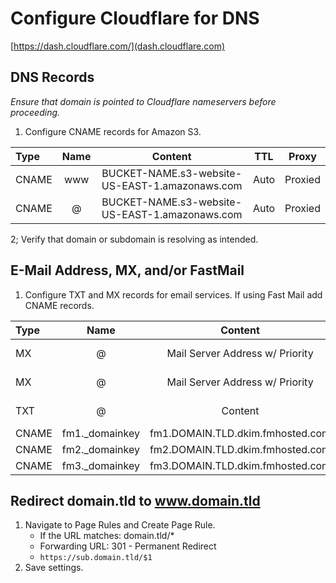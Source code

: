 # Configure Cloudflare for DNS

[https://dash.cloudflare.com/](dash.cloudflare.com)

## DNS Records

*Ensure that domain is pointed to Cloudflare nameservers before proceeding.*

1. Configure CNAME records for Amazon S3.

| Type        | Name        | Content       |  TTL  |  Proxy  |
| :---        | :----:      | :---:         | :---: |  :---:  |
| CNAME      | www       | BUCKET-NAME.s3-website-US-EAST-1.amazonaws.com   |    Auto   |    Proxied     |
| CNAME      | @       | BUCKET-NAME.s3-website-US-EAST-1.amazonaws.com   |    Auto   |    Proxied     |

2; Verify that domain or subdomain is resolving as intended.

## E-Mail Address, MX, and/or FastMail

1. Configure TXT and MX records for email services. If using Fast Mail add CNAME records.

| Type        | Name        | Content       |  TTL  |  Proxy  |
| :---        | :----:      | :---:         | :---: |  :---:  |
| MX      | @       |  Mail Server Address w/ Priority  |    Auto   |    DNS only     |
| MX      | @       |  Mail Server Address w/ Priority  |    Auto   |    DNS only     |
| TXT      | @       |  Content  |    Auto   |    DNS only     |
| CNAME      | fm1._domainkey      |  fm1.DOMAIN.TLD.dkim.fmhosted.com  |    Auto   |    Proxied     |
| CNAME      | fm2._domainkey      |  fm2.DOMAIN.TLD.dkim.fmhosted.com  |    Auto   |    Proxied     |
| CNAME      | fm3._domainkey      |  fm3.DOMAIN.TLD.dkim.fmhosted.com  |    Auto   |    Proxied     |

## Redirect domain.tld to www.domain.tld

1. Navigate to Page Rules and Create Page Rule.
    - If the URL matches: domain.tld/*
    - Forwarding URL: 301 - Permanent Redirect
    - `https://sub.domain.tld/$1`
2. Save settings.
